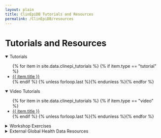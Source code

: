 ```yaml
---
layout: plain
title: ClinEpiDB Tutorials and Resources
permalink: /ClinEpiDB/resources
---
```

<div id="ce-static-content">

<h1 id="resources">Tutorials and Resources</h1>

<div id="clinepi-tutorials">
  <details open>
    <summary class="h2">Tutorials</summary>
    <ul>
      {% for item in site.data.clinepi_tutorials %}
      {% if item.type == "tutorial" %}
      <li id="{{ item.uid }}">
        <a target="_blank" href="/documents/tutorials/{{ item.fileName }}" title="{{ item.date  }} - {{ item.description  }}">
          <i class="fa fa-file-pdf-o"></i>{{ item.title }}</a></li>
      {% endif %}
      {% unless forloop.last %}{% endunless %}{% endfor %}
    </ul>
  </details>
</div>

<div id="clinepi-videos">
  <details open>
    <summary class="h2">Video Tutorials</summary>
    <ul>
      {% for item in site.data.clinepi_tutorials %}
      {% if item.type == "video" %}
      <li id="{{ item.uid }}">
        <a target="_blank" href="{{ item.fileName }}" title="{{ item.date  }} - {{ item.description  }}">
          <i class="fa fa-youtube-play"></i>{{ item.title }}</a></li>
      {% endif %}
      {% unless forloop.last %}{% endunless %}{% endfor %}
    </ul>
  </details>
</div>

<div id="clinepi-exercises">
  <details>
    <summary class="h2">Workshop Exercises</summary>
    <ul>
      {% for item in site.data.clinepi_tutorials %}
      {% if item.type == "exercise" %}
      <li id="{{ item.uid }}">
        <a target="_blank" href="/documents/workshop_exercises/{{ item.fileName }}" title="{{ item.date  }} - {{ item.description  }}">
          <i class="fa fa-file-pdf-o"></i>{{ item.title }}</a></li>
      {% endif %}
      {% unless forloop.last %}{% endunless %}{% endfor %}
    </ul>
  </details>
</div>

<div id="clinepi-resources">
  <details>
    <summary class="h2">External Global Health Data Resources</summary>
      <details class="h3">
        <summary class="h3">Education and Training</summary>
        <ul>
        {% for item in site.data.clinepi_tutorials %}
        {% if item.type == "resource" and  item.subtype == "education" %}
          <li id="{{ item.uid }}">
            <a target="_blank" href="{{ item.fileName }}" title="{{ item.description }}">{{ item.title }}</a> - {{ item.description }}
          </li>
        {% endif %}
        {% unless forloop.last %}{% endunless %}{% endfor %}
        </ul>
      </details>

      <details class="h3">
        <summary class="h3">Data Management</summary>
        <ul>
        {% for item in site.data.clinepi_tutorials %}
        {% if item.type == "resource" and  item.subtype == "management" %}
          <li id="{{ item.uid }}">
            <a target="_blank" href="{{ item.fileName }}" title="{{ item.description }}">{{ item.title }}</a> - {{ item.description }}
          </li>
        {% endif %}
        {% unless forloop.last %}{% endunless %}{% endfor %}
        </ul>
      </details>

      <details class="h3">
        <summary class="h3">Data Visualization, Analysis, Modeling, and Simulations</summary>
        <ul>
        {% for item in site.data.clinepi_tutorials %}
        {% if item.type == "resource" and  item.subtype == "visualization" %}
          <li id="{{ item.uid }}">
            <a target="_blank" href="{{ item.fileName }}" title="{{ item.description }}">{{ item.title }}</a> - {{ item.description }}
          </li>
        {% endif %}
        {% unless forloop.last %}{% endunless %}{% endfor %}
        </ul>
      </details>
  </details>
</div>

</div>
